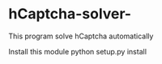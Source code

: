 # hCaptcha-solver-
This program solve hCaptcha automatically 

Install this module python setup.py install
